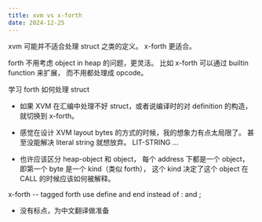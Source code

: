 ```yaml
---
title: xvm vs x-forth
date: 2024-12-25
---
```


xvm 可能并不适合处理 struct 之类的定义。
x-forth 更适合。

forth 不用考虑 object in heap 的问题，更灵活。
比如 x-forth 可以通过 builtin function 来扩展，
而不用都处理成 opcode。

学习 forth 如何处理 struct

- 如果 XVM 在汇编中处理不好 struct，或者说编译时的对 definition 的构造，
  就切换到 x-forth。

- 感觉在设计 XVM layout bytes 的方式的时候，我的想象力有点太局限了。
  甚至没能解决 literal string 就想放弃。
  LIT-STRING <kind> <length> <byte> ...

- 也许应该区分 heap-object 和 object，
  每个 address 下都是一个 object，即第一个 byte 是一个 kind（类似 forth），
  这个 kind 决定了这个 object 在 CALL 的时候应该如何被解释。

x-forth -- tagged forth use define and end instead of : and ;

- 没有标点，为中文翻译做准备
